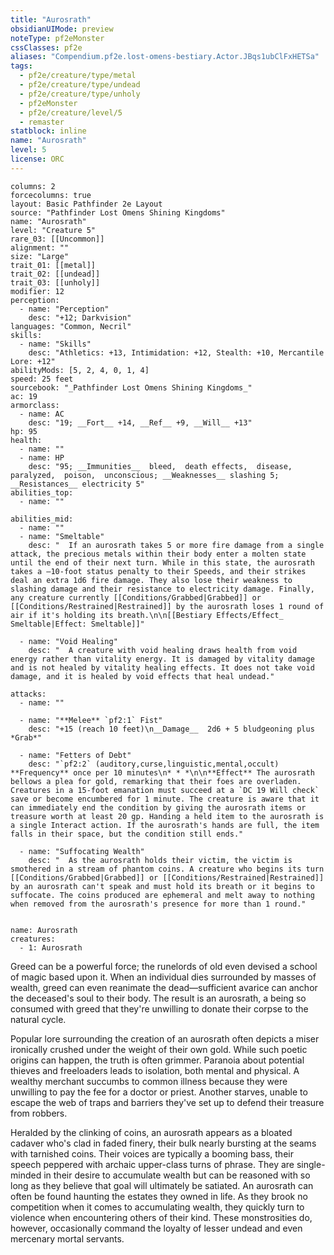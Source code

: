 ```yaml
---
title: "Aurosrath"
obsidianUIMode: preview
noteType: pf2eMonster
cssClasses: pf2e
aliases: "Compendium.pf2e.lost-omens-bestiary.Actor.JBqs1ubClFxHETSa" 
tags:
  - pf2e/creature/type/metal
  - pf2e/creature/type/undead
  - pf2e/creature/type/unholy
  - pf2eMonster
  - pf2e/creature/level/5
  - remaster
statblock: inline
name: "Aurosrath"
level: 5
license: ORC
---
```


```statblock
columns: 2
forcecolumns: true
layout: Basic Pathfinder 2e Layout
source: "Pathfinder Lost Omens Shining Kingdoms"
name: "Aurosrath"
level: "Creature 5"
rare_03: [[Uncommon]]
alignment: ""
size: "Large"
trait_01: [[metal]]
trait_02: [[undead]]
trait_03: [[unholy]]
modifier: 12
perception:
  - name: "Perception"
    desc: "+12; Darkvision"
languages: "Common, Necril"
skills:
  - name: "Skills"
    desc: "Athletics: +13, Intimidation: +12, Stealth: +10, Mercantile Lore: +12"
abilityMods: [5, 2, 4, 0, 1, 4]
speed: 25 feet
sourcebook: "_Pathfinder Lost Omens Shining Kingdoms_"
ac: 19
armorclass:
  - name: AC
    desc: "19; __Fort__ +14, __Ref__ +9, __Will__ +13"
hp: 95
health:
  - name: ""
  - name: HP
    desc: "95; __Immunities__  bleed,  death effects,  disease,  paralyzed,  poison,  unconscious; __Weaknesses__ slashing 5; __Resistances__ electricity 5"
abilities_top:
  - name: ""

abilities_mid:
  - name: ""
  - name: "Smeltable"
    desc: "  If an aurosrath takes 5 or more fire damage from a single attack, the precious metals within their body enter a molten state until the end of their next turn. While in this state, the aurosrath takes a –10-foot status penalty to their Speeds, and their strikes deal an extra 1d6 fire damage. They also lose their weakness to slashing damage and their resistance to electricity damage. Finally, any creature currently [[Conditions/Grabbed|Grabbed]] or [[Conditions/Restrained|Restrained]] by the aurosrath loses 1 round of air if it's holding its breath.\n\n[[Bestiary Effects/Effect_ Smeltable|Effect: Smeltable]]"

  - name: "Void Healing"
    desc: "  A creature with void healing draws health from void energy rather than vitality energy. It is damaged by vitality damage and is not healed by vitality healing effects. It does not take void damage, and it is healed by void effects that heal undead."

attacks:
  - name: ""

  - name: "**Melee** `pf2:1` Fist"
    desc: "+15 (reach 10 feet)\n__Damage__  2d6 + 5 bludgeoning plus *Grab*"

  - name: "Fetters of Debt"
    desc: "`pf2:2` (auditory,curse,linguistic,mental,occult) **Frequency** once per 10 minutes\n* * *\n\n**Effect** The aurosrath bellows a plea for gold, remarking that their foes are overladen. Creatures in a 15-foot emanation must succeed at a `DC 19 Will check` save or become encumbered for 1 minute. The creature is aware that it can immediately end the condition by giving the aurosrath items or treasure worth at least 20 gp. Handing a held item to the aurosrath is a single Interact action. If the aurosrath's hands are full, the item falls in their space, but the condition still ends."

  - name: "Suffocating Wealth"
    desc: "  As the aurosrath holds their victim, the victim is smothered in a stream of phantom coins. A creature who begins its turn [[Conditions/Grabbed|Grabbed]] or [[Conditions/Restrained|Restrained]] by an aurosrath can't speak and must hold its breath or it begins to suffocate. The coins produced are ephemeral and melt away to nothing when removed from the aurosrath's presence for more than 1 round."
 
```

```encounter-table
name: Aurosrath
creatures:
  - 1: Aurosrath
```



Greed can be a powerful force; the runelords of old even devised a school of magic based upon it. When an individual dies surrounded by masses of wealth, greed can even reanimate the dead—sufficient avarice can anchor the deceased's soul to their body. The result is an aurosrath, a being so consumed with greed that they're unwilling to donate their corpse to the natural cycle.

Popular lore surrounding the creation of an aurosrath often depicts a miser ironically crushed under the weight of their own gold. While such poetic origins can happen, the truth is often grimmer. Paranoia about potential thieves and freeloaders leads to isolation, both mental and physical. A wealthy merchant succumbs to common illness because they were unwilling to pay the fee for a doctor or priest. Another starves, unable to escape the web of traps and barriers they've set up to defend their treasure from robbers.

Heralded by the clinking of coins, an aurosrath appears as a bloated cadaver who's clad in faded finery, their bulk nearly bursting at the seams with tarnished coins. Their voices are typically a booming bass, their speech peppered with archaic upper-class turns of phrase. They are single-minded in their desire to accumulate wealth but can be reasoned with so long as they believe that goal will ultimately be satiated. An aurosrath can often be found haunting the estates they owned in life. As they brook no competition when it comes to accumulating wealth, they quickly turn to violence when encountering others of their kind. These monstrosities do, however, occasionally command the loyalty of lesser undead and even mercenary mortal servants.
